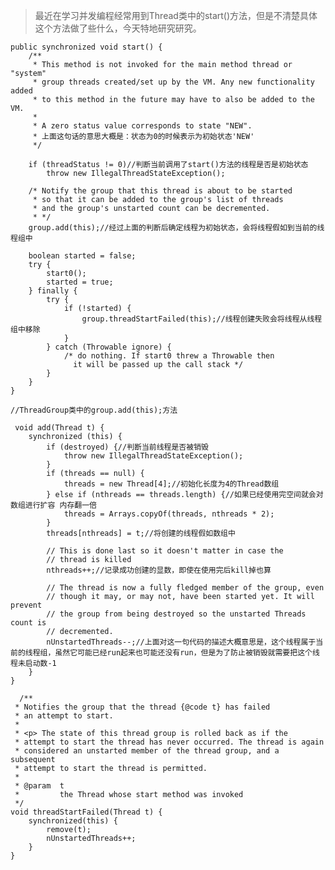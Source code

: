 
>最近在学习并发编程经常用到Thread类中的start()方法，但是不清楚具体这个方法做了些什么，今天特地研究研究。 	

	public synchronized void start() {
        /**
         * This method is not invoked for the main method thread or "system"
         * group threads created/set up by the VM. Any new functionality added
         * to this method in the future may have to also be added to the VM.
         *
         * A zero status value corresponds to state "NEW".
         * 上面这句话的意思大概是：状态为0的时候表示为初始状态'NEW'
         */

        if (threadStatus != 0)//判断当前调用了start()方法的线程是否是初始状态
            throw new IllegalThreadStateException();

        /* Notify the group that this thread is about to be started
         * so that it can be added to the group's list of threads
         * and the group's unstarted count can be decremented. 
         * */
        group.add(this);//经过上面的判断后确定线程为初始状态，会将线程假如到当前的线程组中

        boolean started = false;
        try {
            start0();
            started = true;
        } finally {
            try {
                if (!started) {
                    group.threadStartFailed(this);//线程创建失败会将线程从线程组中移除
                }
            } catch (Throwable ignore) {
                /* do nothing. If start0 threw a Throwable then
                  it will be passed up the call stack */
            }
        }
    }

	//ThreadGroup类中的group.add(this);方法

     void add(Thread t) {
        synchronized (this) {
            if (destroyed) {//判断当前线程是否被销毁
                throw new IllegalThreadStateException();
            }
            if (threads == null) {
                threads = new Thread[4];//初始化长度为4的Thread数组
            } else if (nthreads == threads.length) {//如果已经使用完空间就会对数组进行扩容 内存翻一倍
                threads = Arrays.copyOf(threads, nthreads * 2);
            }
            threads[nthreads] = t;//将创建的线程假如数组中

            // This is done last so it doesn't matter in case the
            // thread is killed
            nthreads++;//记录成功创建的显数，即使在使用完后kill掉也算

            // The thread is now a fully fledged member of the group, even
            // though it may, or may not, have been started yet. It will prevent
            // the group from being destroyed so the unstarted Threads count is
            // decremented.
            nUnstartedThreads--;//上面对这一句代码的描述大概意思是，这个线程属于当前的线程组，虽然它可能已经run起来也可能还没有run，但是为了防止被销毁就需要把这个线程未启动数-1
        }
    }

	  /**
     * Notifies the group that the thread {@code t} has failed
     * an attempt to start.
     *
     * <p> The state of this thread group is rolled back as if the
     * attempt to start the thread has never occurred. The thread is again
     * considered an unstarted member of the thread group, and a subsequent
     * attempt to start the thread is permitted.
     *
     * @param  t
     *         the Thread whose start method was invoked
     */
    void threadStartFailed(Thread t) {
        synchronized(this) {
            remove(t);
            nUnstartedThreads++;
        }
    }